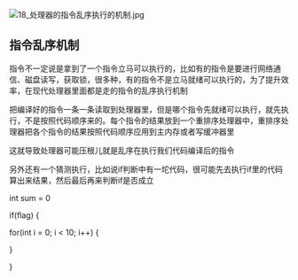 ![18_处理器的指令乱序执行的机制.jpg](https://tva1.sinaimg.cn/large/007S8ZIlgy1gfidag3g87j30te09hmxx.jpg)



## 指令乱序机制

指令不一定说是拿到了一个指令立马可以执行的，比如有的指令是要进行网络通信、磁盘读写，获取锁，很多种，有的指令不是立马就绪可以执行的，为了提升效率，在现代处理器里面都是走的指令的乱序执行机制

 

把编译好的指令一条一条读取到处理器里，但是哪个指令先就绪可以执行，就先执行，不是按照代码顺序来的。每个指令的结果放到一个重排序处理器中，重排序处理器把各个指令的结果按照代码顺序应用到主内存或者写缓冲器里

 

这就导致处理器可能压根儿就是乱序在执行我们代码编译后的指令

 

另外还有一个猜测执行，比如说if判断中有一坨代码，很可能先去执行if里的代码算出来结果，然后最后再来判断if是否成立

int sum = 0

if(flag) {

for(int i = 0; i < 10; i++) {

}

}